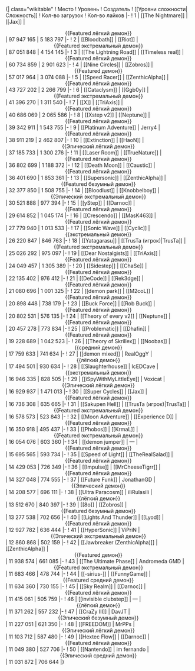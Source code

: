 {| class="wikitable"
! Место
! Уровень
! Создатель
! [[Уровни сложности|Сложность]]
! Кол-во загрузок
! Кол-во лайков
|-
! 1
| [[The Nightmare]]
| [[Jax]]
| <center>{{Featured лёгкий демон}}</center>
| 97 947 165
| 5 183 797
|-
! 2
| [[Bloodbath]]
| [[Riot]]
| <center>{{Featured экстремальный демон}}</center>
| 87 051 848
| 4 154 145
|-
! 3
| [[The Lightning Road]]
| [[Timeless real]]
| <center>{{Featured лёгкий демон}}</center>
| 60 734 859
| 2 901 623
|-
! 4
| [[Nine Circles]]
| [[Zobros]]
| <center>{{Featured демон}}</center>
| 57 017 964
| 3 074 088
|-
! 5
| [[Speed Racer]]
| [[ZenthicAlpha]]
| <center>{{Featured лёгкий демон}}</center>
| 43 727 202
| 2 266 799
|-
! 6
| [[Cataclysm]]
| [[Ggb0y]]
| <center>{{Featured экстремальный демон}}</center>
| 41 396 270
| 1 311 540
|-
! 7
| [[X]]
| [[TriAxis]]
| <center>{{Featured лёгкий демон}}</center>
| 40 686 069
| 2 065 586
|-
! 8
| [[Xstep v2]]
| [[Neptune]]
| <center>{{Featured лёгкий демон}}</center>
| 39 342 911
| 1 543 755
|-
! 9
| [[Platinum Adventure]]
| Jerry4
| <center>{{Featured лёгкий демон}}</center>
| 38 911 219
| 2 462 807
|-
! 10
| [[Extinction]]
| [[HaoN]]
| <center>{{Эпический лёгкий демон}}</center>
| 37 185 733
| 1 300 276
|-
! 11
| [[Laser Room]]
| [[TrueNature]]
| <center>{{Featured лёгкий демон}}</center>
| 36 802 699
| 1 188 372
|-
! 12
| [[Death Moon]]
| [[Caustic]]
| <center>{{Featured лёгкий демон}}</center>
| 36 401 690
| 1 853 361
|-
! 13
| [[Supersonic]]
| [[ZenthicAlpha]]
| <center>{{Featured безумный демон}}</center>
| 32 377 850
| 1 508 755
|-
! 14
| [[Bloodlust]]
| [[Knobbelboy]]
| <center>{{Эпический экстремальный демон}}</center>
| 30 521 888
| 977 394
|-
! 15
| [[yStep]]
| [[Darnoc]]
| <center>{{Featured лёгкий демон}}</center>
| 29 614 852
| 1 045 174
|-
! 16
| [[Crescendo]]
| [[MasK463]]
| <center>{{Featured лёгкий демон}}</center>
| 27 779 940
| 1 013 533
|-
! 17
| [[Sonic Wave]]
| [[Cyclic]]
| <center>{{экстремальный демон}}</center>
| 26 220 847
| 846 763
|-
! 18
| [[Yatagarasu]]
| [[TrusTa (игрок)|TrusTa]]
| <center>{{Featured экстремальный демон}}</center>
| 25 026 292
| 975 097
|-
! 19
| [[Dear Nostalgists]]
| [[TriAxis]]
| <center>{{Featured лёгкий демон}}</center>
| 24 049 457
| 1 305 389
|-
! 20
| [[Sidestep]]
| [[ChaSe]]
| <center>{{Featured лёгкий демон}}</center>
| 22 135 402
| 976 412
|-
! 21
| [[DeCode]]
| [[Rek3dge]]
| <center>{{Featured лёгкий демон}}</center>
| 21 080 696
| 1 001 325
|-
! 22
| [[demon park]]
| [[M2coL]]
| <center>{{Featured лёгкий демон}}</center>
| 20 898 448
| 738 179
|-
! 23
| [[Buck Force]]
| [[Rob Buck]]
| <center>{{Featured лёгкий демон}}</center>
| 20 802 531
| 576 135
|-
! 24
| [[Theory of every v2]]
| [[Neptune]]
| <center>{{Featured лёгкий демон}}</center>
| 20 457 278
| 773 834
|-
! 25
| [[Problematic]]
| [[Dhafin]]
| <center>{{Featured лёгкий демон}}</center>
| 19 228 689
| 1 042 523
|-
! 26
| [[Theory of Skrillex]]
| [[Noobas]]
| <center>{{средний демон}}</center>
| 17 759 633
| 741 634
|-
! 27
| [[demon mixed]]
| RealOggY
| <center>{{лёгкий демон}}</center>
| 17 494 501
| 930 634
|-
! 28
| [[Slaughterhouse]]
| IcEDCave
| <center>{{экстремальный демон}}</center>
| 16 946 335
| 828 505
|-
! 29
| [[iSpyWithMyLittleEye]]
| Voxicat
| <center>{{Эпический лёгкий демон}}</center>
| 16 929 937
| 1 471 013
|-
! 30
| [[Super Cycles]]
| [[Jax]]
| <center>{{Featured лёгкий демон}}</center>
| 16 736 308
| 635 665
|-
! 31
| [[Sakupen Hell]]
| [[TrusTa (игрок)|TrusTa]]
| <center>{{Featured экстремальный демон}}</center>
| 16 578 573
| 523 843
|-
! 32
| [[Moon Adventure]]
| [[Experience D]]
| <center>{{Featured лёгкий демон}}</center>
| 16 350 918
| 495 437
|-
! 33
| [[Phobos]]
| [[KrmaL]]
| <center>{{Featured экстремальный демон}}</center>
| 16 054 076
| 603 360
|-
! 34
| [[demon jumper]]
| —
| <center>{{Featured лёгкий демон}}</center>
| 15 695 565
| 593 734
|-
! 35
| [[Speed of Light]]
| [[TheRealSalad]]
| <center>{{Featured лёгкий демон}}</center>
| 14 429 053
| 726 349
|-
! 36
| [[Impulse]]
| [[MrCheeseTigrr]]
| <center>{{Featured лёгкий демон}}</center>
| 14 327 048
| 774 555
|-
! 37
| [[Future Funk]]
| JonathanGD
| <center>{{Эпический демон}}</center>
| 14 208 577
| 696 111
|-
! 38
| [[Ultra Paracosm]]
| iIiRulasiIi
| <center>{{лёгкий демон}}</center>
| 13 512 670
| 840 397
|-
! 39
| [[8o]]
| [[Zobros]]
| <center>{{Featured безумный демон}}</center>
| 13 277 538
| 702 656
|-
! 40
| [[Lights And Thunder]]
| [[Lyod]]
| <center>{{Featured лёгкий демон}}</center>
| 12 927 782
| 636 444
|-
! 41
| [[HyperSonic]]
| ViPriN
| <center>{{Эпический экстремальный демон}}</center>
| 12 860 868
| 502 159
|-
! 42
| [[Jawbreaker (ZenthicAlpha)]]
| [[ZenthicAlpha]]
| <center>{{Featured демон}}</center>
| 11 938 574
| 661 085
|-
! 43
| [[The Ultimate Phase]]
| Andromeda GMD
| <center>{{Featured экстремальный демон}}</center>
| 11 683 466
| 478 744
|-
! 44
| [[-sirius-]]
| [[FunnyGame]]
| <center>{{Featured средний демон}}</center>
| 11 634 360
| 730 155
|-
! 45
| [[Sky Realm]]
| [[Darnoc]]
| <center>{{Featured лёгкий демон}}</center>
| 11 415 061
| 505 759
|-
! 46
| [[invisible clubstep]]
| —
| <center>{{лёгкий демон}}</center>
| 11 371 262
| 557 232
|-
! 47
| [[CraZy III]]
| DavJT
| <center>{{Эпический безумный демон}}</center>
| 11 227 051
| 621 350
|-
! 48
| [[FREEDOM]]
| MrPPs
| <center>{{Эпический лёгкий демон}}</center>
| 11 103 712
| 587 480
|-
! 49
| [[Hextec Flow]]
| [[Darnoc]]
| <center>{{Featured лёгкий демон}}</center>
| 11 049 380
| 527 706
|-
! 50
| [[Nantendo]]
| im fernando
| <center>{{Эпический средний демон}}</center>
| 11 031 872
| 706 644
|}